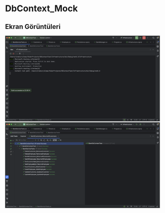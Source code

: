 # DbContext_Mock

## Ekran Görüntüleri

![Ekran Görüntüsü 1](screenshots/ss1.png)
![Ekran Görüntüsü 2](screenshots/ss2.png)